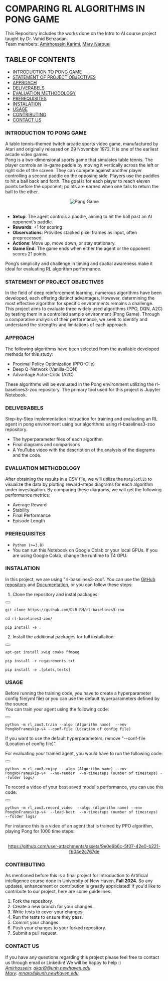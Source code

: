 # COMPARING RL ALGORITHMS IN PONG GAME

This Repository includes the works done on the Intro to AI course project taught by Dr. Vahid Behzadan.  
Team members: [Amirhossein Karimi](https://www.linkedin.com/in/amirhosseinkarimi24/), [Mary Narouei](https://www.linkedin.com/in/marynarouei/)  

## TABLE OF CONTENTS
- [INTRODUCTION TO PONG GAME](#introduction-to-pong-game)
- [STATEMENT OF PROJECT OBJECTIVES](#statement-of-project-objectives)
- [APPROACH](#approach)
- [DELIVERABELS](#deliverabels)
- [EVALUATION METHODOLOGY](#evaluation-methodology)
- [PREREQUISITES](#prerequisites)
- [INSTALATION](#instalation)
- [USAGE](#usage)
- [CONTRIBUTING](#contributing)
- [CONTACT US](#contact-us)

### INTRODUCTION TO PONG GAME

A table tennis–themed twitch arcade sports video game, manufactured by Atari and originally released on 29 November 1972. It is one of the earliest arcade video games.  
Pong is a two-dimensional sports game that simulates table tennis. The player controls an in-game paddle by moving it vertically across the left or right side of the screen. They can compete against another player controlling a second paddle on the opposing side. Players use the paddles to hit a ball back and forth. The goal is for each player to reach eleven points before the opponent; points are earned when one fails to return the ball to the other.

<div align="center">
  <img src="https://upload.wikimedia.org/wikipedia/commons/6/62/Pong_Game_Test2.gif" alt="Pong Game">
</div>
<br>

- **Setup**: The agent controls a paddle, aiming to hit the ball past an AI opponent's paddle.  
- **Rewards**: +1 for scoring.  
- **Observations**: Provides stacked pixel frames as input, often preprocessed.  
- **Actions**: Move up, move down, or stay stationary.  
- **Game End**: The game ends when either the agent or the opponent scores 21 points.  

Pong’s simplicity and challenge in timing and spatial awareness make it ideal for evaluating RL algorithm performance.

### STATEMENT OF PROJECT OBJECTIVES

In the field of deep reinforcement learning, numerous algorithms have been developed, each offering distinct advantages. However, determining the most effective algorithm for specific environments remains a challenge. This project aims to evaluate three widely used algorithms (PPO, DQN, A2C) by testing them in a controlled sample environment (Pong Game). Through a comparative analysis of their performance, we seek to identify and understand the strengths and limitations of each approach.

### APPROACH

The following algorithms have been selected from the available developed methods for this study:

- Proximal Policy Optimization (PPO-Clip)
- Deep Q-Network (Vanilla-DQN)
- Advantage Actor-Critic (A2C)<br>

These algorithms will be evaluated in the Pong environment utilizing the rl-baselines3-zoo repository. 
The primary tool used for this project is Jupyter Notebook.

### DELIVERABELS

Step-by-Step implementation instruction for training and evaluating an RL agent in pong environment using our algorithms using rl-baselines3-zoo repository.
- The hyperparameter files of each algorithm
- Final diagrams and comparisons
- A YouTube video with the description of the analysis of the diagrams and the code.

### EVALUATION METHODOLOGY

 After obtaining the results in a CSV file, we will utilize the `Matplotlib` to visualize the data by plotting reward-steps diagrams for each algorithm under investigation. By comparing these diagrams, we will get the following performance metrics:
- Average Reward
- Stability
- Final Performance
- Episode Length

### PREREQUISITES

- `Python (>=3.8)`
- You can run this Notebook on Google Colab or your local GPUs. If you are using Google Colab, change the runtime to T4 GPU.

### INSTALATION

In this project, we are using "rl-baselines3-zoo". You can use the [GitHub repository](https://github.com/DLR-RM/rl-baselines3-zoo) and [Documentation](https://rl-baselines3-zoo.readthedocs.io/en/master/guide/quickstart.html), or you can follow these steps:
1. Clone the repository and instal packages:<br>

<div><button onclick="copyToClipboard('codeBlock1')"></button><pre id="codeBlock1"><code>git clone https://github.com/DLR-RM/rl-baselines3-zoo<br>
cd rl-baselines3-zoo/<br>
pip install -e .</code></pre>
</div>

2. Install the additional packages for full installation:<br>

<div><button onclick="copyToClipboard('codeBlock1')"></button><pre id="codeBlock1"><code>apt-get install swig cmake ffmpeg<br>
pip install -r requirements.txt<br>
pip install -e .[plots,tests]<br></code></pre>
</div>

### USAGE

Before running the training code, you have to create a hyperparameter config file(yml file) or you can use the default hyperparameters defined by the source.<br> You can train your agent using the following code:
<div><button onclick="copyToClipboard('codeBlock1')"></button><pre id="codeBlock1"><code>python -m rl_zoo3.train --algo (Algorithm name)  --env PongNoFrameskip-v4 --conf-file (Location of config file)</code></pre>
</div>
If you want to use the default hyperparameters, remove "--conf-file (Location of config file)".

For evaluating your trained agent, you would have to run the following code:
<div><button onclick="copyToClipboard('codeBlock1')"></button><pre id="codeBlock1"><code>python -m rl_zoo3.enjoy  --algo (Algorithm name) --env PongNoFrameskip-v4  --no-render  --n-timesteps (number of timesteps) --folder logs/</code></pre>
</div>

To record a video of your best saved model's performance, you can use this code:
<div><button onclick="copyToClipboard('codeBlock1')"></button><pre id="codeBlock1"><code>python -m rl_zoo3.record_video  --algo (Algorithm name) --env PongNoFrameskip-v4  --load-best  --n-timesteps (number of timesteps)  --folder logs/</code></pre>
</div>
For instance this is a video of an agent that is trained by PPO algorithm, playing Pong for 1000 time steps:<br>
<br>

<div align="center">  

https://github.com/user-attachments/assets/9e0e6b6c-5f07-42e0-b221-fb04e2c767de

</div>

### CONTRIBUTING

As mentioned before this is a final project for Introduction to Artificial intelligence course done in University of New Haven, **Fall 2024**. So any updates, enhancement or contribution is greatly appriciated! If you'd like to contribute to our project, here are some guidelines:

1. Fork the repository.
2. Create a new branch for your changes.
3. Write tests to cover your changes.
4. Run the tests to ensure they pass.
5. Commit your changes.
6. Push your changes to your forked repository.
7. Submit a pull request.

### CONTACT US

If you have any questions regarding this project please feel free to contact us through email or Linkedin! We will be happy to help :) <br>
*[Amirhossein](https://www.linkedin.com/in/amirhosseinkarimi24/): akari9@unh.newhaven.edu<br>*
*[Mary](https://www.linkedin.com/in/marynarouei/): mnaro4@unh.newhaven.edu*

